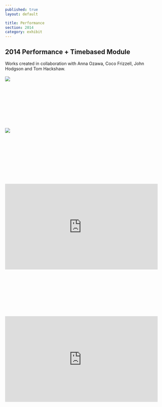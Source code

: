 ```yaml
---
published: true
layout: default

title: Performance
section: 2014
category: exhibit
---
```

 
## 2014 Performance + Timebased Module

Works created in collaboration with Anna Ozawa, Coco Frizzell, John Hodgson and Tom Hackshaw.
<br>
<br>
<img src="https://i.imgur.com/pI4m6K8l.png">
<br><br>
<br><br>
<br><br>
<br><br>
<br><br>
<img src="https://i.imgur.com/cgBl1Uil.png">
<br><br>
<br><br>
<br><br>
<br><br>
<br><br>
<iframe src="http://player.vimeo.com/video/90084341"  width="500" height="281" frameborder="0"> 
</iframe> 
<br><br>
<br><br>
<br><br>
<br><br>
<br><br>
<iframe src="http://player.vimeo.com/video/89275866"  width="500" height="281" frameborder="0"> 
</iframe> 
<br><br>
<br><br>
<br><br>
<br><br>
<br><br>
<img src="">
<br><br>
<br><br>
<br><br>
<br><br>
<br><br>
<img src="">
<br><br>
<br><br>
<br><br>
<br><br>
<br><br>
<img src="">
<br><br>
<br><br>
<br><br>
<br><br>
<br><br>
<img src="">
<br><br>
<br><br>
<br><br>
<br><br>
<br><br>
<img src="">
<br><br>
<br><br>
<br><br>
<br><br>
<br><br>
<img src="">
<br><br>
<br><br>
<br><br>
<br><br>
<br><br>
<img src="">
<br><br>
<br><br>
<br><br>
<br><br>
<br><br>
